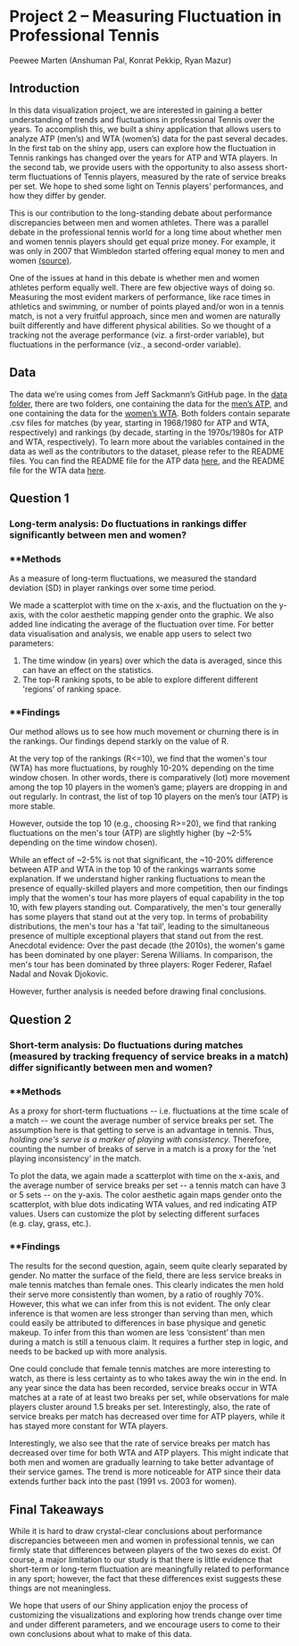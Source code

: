 Project 2 – Measuring Fluctuation in Professional Tennis
================
Peewee Marten (Anshuman Pal, Konrat Pekkip, Ryan Mazur)

## Introduction

In this data visualization project, we are interested in gaining a
better understanding of trends and fluctuations in professional Tennis
over the years. To accomplish this, we built a shiny application that
allows users to analyze ATP (men’s) and WTA (women’s) data for the past
several decades. In the first tab on the shiny app, users can explore
how the fluctuation in Tennis rankings has changed over the years for
ATP and WTA players. In the second tab, we provide users with the
opportunity to also assess short-term fluctuations of Tennis players,
measured by the rate of service breaks per set. We hope to shed some
light on Tennis players’ performances, and how they differ by gender.

This is our contribution to the long-standing debate about performance
discrepancies between men and women athletes. There was a parallel
debate in the professional tennis world for a long time about whether
men and women tennis players should get equal prize money. For example,
it was only in 2007 that Wimbledon started offering equal money to men
and women
[(source)](https://www.espn.com/tennis/story/_/id/24599816/us-open-follow-money-how-pay-gap-grand-slam-tennis-closed).

One of the issues at hand in this debate is whether men and women
athletes perform equally well. There are few objective ways of doing so.
Measuring the most evident markers of performance, like race times in
athletics and swimming, or number of points played and/or won in a
tennis match, is not a very fruitful approach, since men and women are
naturally built differently and have different physical abilities. So we
thought of a tracking not the average performance (viz. a first-order
variable), but fluctuations in the performance (viz., a second-order
variable).

## Data

The data we’re using comes from Jeff Sackmann’s GitHub page. In the
[data folder](../data), there are two folders, one containing the data
for the [men’s ATP](../data/atp), and one containing the data for the
[women’s WTA](data/wta). Both folders contain separate .csv files for
matches (by year, starting in 1968/1980 for ATP and WTA, respectively)
and rankings (by decade, starting in the 1970s/1980s for ATP and WTA,
respectively). To learn more about the variables contained in the data
as well as the contributors to the dataset, please refer to the README
files. You can find the README file for the ATP data
[here](../data/atp/README.md), and the README file for the WTA data
[here](../data/wta/README.md).

## Question 1

### Long-term analysis: Do fluctuations in rankings differ significantly between men and women?

### **Methods
As a measure of long-term fluctuations, we measured the standard deviation (SD) in player rankings over some time period.

We made a scatterplot with time on the x-axis, and the
fluctuation on the y-axis, with the color aesthetic mapping gender onto
the graphic. We also added line indicating the average of the
fluctuation over time. For better data visualisation and analysis, we enable app users to select two parameters: 
1. The time window (in years) over which the data is averaged, since this can have an effect on the statistics.
2. The top-R ranking spots, to be able to explore different different 'regions' of ranking space.

### **Findings
Our method allows us to see how much movement or churning there is in the rankings. Our findings depend starkly on the value of R.

At the very top of the rankings (R<=10), we find that the women's tour (WTA) has more fluctuations, by roughly 10-20% depending on the time window chosen. 
In other words, there is comparatively (lot) more movement among the top 10 players in the women’s game; players are dropping in and out regularly.
In contrast, the list of top 10 players on the men’s tour (ATP) is more stable.  

However, outside the top 10 (e.g., choosing R>=20), we find that ranking fluctuations on the men's tour (ATP) are slightly higher 
(by ~2-5% depending on the time window chosen).  

While an effect of ~2-5% is not that significant, the ~10-20% difference between ATP and WTA in the top 10 of the rankings warrants some explanation. 
If we understand higher ranking fluctuations to mean the presence of equally-skilled players and more competition, then our findings imply
that the women's tour has more players of equal capability in the top 10, with few players standing out. Comparatively, the men's tour 
generally has some players that stand out at the very top. In terms of probability distributions, the men's tour has a 'fat tail', 
leading to the simultaneous presence of multiple exceptional players that stand out from the rest. Anecdotal evidence: Over the past decade (the 2010s), 
the women's game has been dominated by one player: Serena Williams. In comparison, the men's tour has been dominated by
three players: Roger Federer, Rafael Nadal and Novak Djokovic.  

However, further analysis is needed before drawing final conclusions.

## Question 2
### Short-term analysis: Do fluctuations during matches (measured by tracking frequency of service breaks in a match) differ significantly between men and women?

### **Methods  

As a proxy for short-term fluctuations -- i.e. fluctuations at the time scale of a match -- we count the average number of service breaks per set. 
The assumption here is that getting to serve is an advantage in tennis. Thus, *holding one's serve is a marker of playing with consistency*.
Therefore, counting the number of breaks of serve in a match is a proxy for the 'net playing inconsistency' in the match.

To plot the data, we again made a scatterplot with time on the x-axis, and the average number
of service breaks per set -- a tennis match can have 3 or 5 sets -- on the y-axis. The color aesthetic again
maps gender onto the scatterplot, with blue dots indicating WTA values,
and red indicating ATP values. Users can customize the plot by selecting
different surfaces (e.g. clay, grass, etc.).

### **Findings

The results for the second question, again, seem quite clearly separated
by gender. No matter the surface of the field, there are less service
breaks in male tennis matches than female ones. This clearly indicates
the men hold their serve more consistently than women, by a ratio of
roughly 70%. However, this what we can infer from this is not evident.
The only clear inference is that women are less stronger than serving
than men, which could easily be attributed to differences in base
physique and genetic makeup. To infer from this than women are less
‘consistent’ than men during a match is still a tenuous claim. It
requires a further step in logic, and needs to be backed up with more
analysis.

One could conclude that female tennis matches are more interesting to
watch, as there is less certainty as to who takes away the win in the
end. In any year since the data has been recorded, service breaks occur
in WTA matches at a rate of at least two breaks per set, while
observations for male players cluster around 1.5 breaks per set.
Interestingly, also, the rate of service breaks per match has decreased
over time for ATP players, while it has stayed more constant for WTA
players.

Interestingly, we also see that the rate of service breaks per match has
decreased over time for both WTA and ATP players. This might indicate
that both men and women are gradually learning to take better advantage
of their service games. The trend is more noticeable for ATP since their
data extends further back into the past (1991 vs. 2003 for women).

## Final Takeaways

While it is hard to draw crystal-clear conclusions about performance
discrepancies betweeen men and women in professional tennis, we can
firmly state that differences between players of the two sexes do exist.
Of course, a major limitation to our study is that there is little
evidence that short-term or long-term fluctuation are meaningfully
related to performance in any sport; however, the fact that these
differences exist suggests these things are not meaningless. 

We hope that users of our Shiny application enjoy the process of customizing the
visualizations and exploring how trends change over time and under
different parameters, and we encourage users to come to their own
conclusions about what to make of this data.
